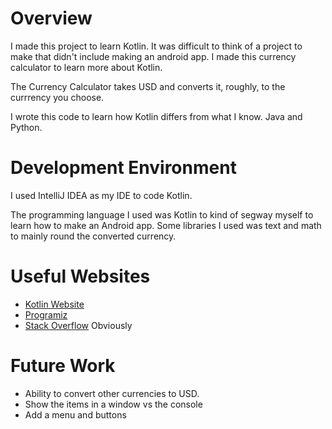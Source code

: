 # Overview

I made this project to learn Kotlin. It was difficult to think of a project to make that didn't include making an android app. I made this currency calculator to learn more about Kotlin.

The Currency Calculator takes USD and converts it, roughly, to the currrency you choose.

I wrote this code to learn how Kotlin differs from what I know. Java and Python.

# Development Environment

I used IntelliJ IDEA as my IDE to code Kotlin.

The programming language I used was Kotlin to kind of segway myself to learn how to make an Android app. Some libraries I used was text and math to mainly round the converted currency.

# Useful Websites

* [Kotlin Website](https://kotlinlang.org)
* [Programiz](https://www.programiz.com/kotlin-programming)
* [Stack Overflow](https://stackoverflow.com/) Obviously

# Future Work

* Ability to convert other currencies to USD.
* Show the items in a window vs the console
* Add a menu and buttons